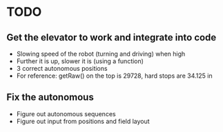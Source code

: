 # TODO
## Get the elevator to work and integrate into code
* Slowing speed of the robot (turning and driving) when high
* Further it is up, slower it is (using a function)
* 3 correct autonomous positions
* For reference: getRaw() on the top is 29728, hard stops are 34.125 in 

## Fix the autonomous
* Figure out autonomous sequences
* Figure out input from positions and field layout